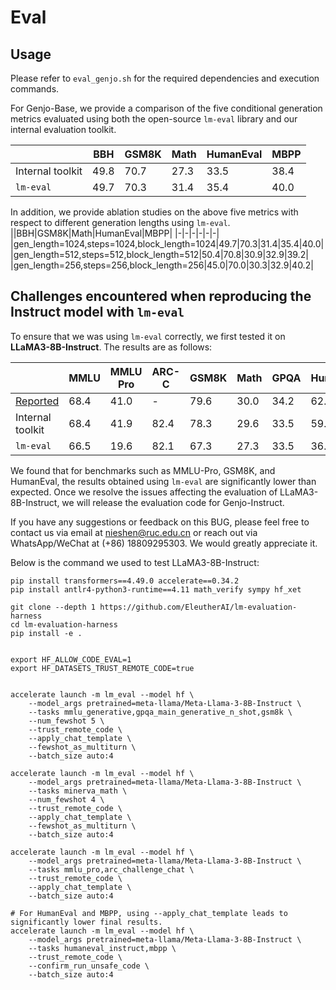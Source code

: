 # Eval

## Usage
Please refer to `eval_genjo.sh` for the required dependencies and execution commands.

For Genjo-Base, we provide a comparison of the five conditional generation metrics evaluated using both the open-source `lm-eval` library and our internal evaluation toolkit.

||BBH|GSM8K|Math|HumanEval|MBPP|
|-|-|-|-|-|-|
|Internal toolkit|49.8|70.7|27.3|33.5|38.4|
|`lm-eval`|49.7|70.3|31.4|35.4|40.0|

In addition, we provide ablation studies on the above five metrics with respect to different generation lengths using `lm-eval`.
||BBH|GSM8K|Math|HumanEval|MBPP|
|-|-|-|-|-|-|
|gen_length=1024,steps=1024,block_length=1024|49.7|70.3|31.4|35.4|40.0|
|gen_length=512,steps=512,block_length=512|50.4|70.8|30.9|32.9|39.2|
|gen_length=256,steps=256,block_length=256|45.0|70.0|30.3|32.9|40.2|


## Challenges encountered when reproducing the Instruct model with `lm-eval`
To ensure that we was using `lm-eval` correctly, we first tested it on **LLaMA3-8B-Instruct**. The results are as follows:

||MMLU|MMLU Pro|ARC-C|GSM8K|Math|GPQA|HumanEval|MBPP|
|-|-|-|-|-|-|-|-|-|
|[Reported](https://arxiv.org/pdf/2407.10671)|68.4|41.0|-|79.6|30.0|34.2|62.2|67.9|
|Internal toolkit|68.4|41.9|82.4|78.3|29.6|33.5|59.8|57.6|
|`lm-eval`|66.5|19.6|82.1|67.3|27.3|33.5|36.6|57.0|

We found that for benchmarks such as MMLU-Pro, GSM8K, and HumanEval, the results obtained using `lm-eval` are significantly lower than expected. Once we resolve the issues affecting the evaluation of LLaMA3-8B-Instruct, we will release the evaluation code for Genjo-Instruct.

If you have any suggestions or feedback on this BUG, please feel free to contact us via email at nieshen@ruc.edu.cn or reach out via WhatsApp/WeChat at (+86) 18809295303. We would greatly appreciate it.

Below is the command we used to test LLaMA3-8B-Instruct:
```
pip install transformers==4.49.0 accelerate==0.34.2
pip install antlr4-python3-runtime==4.11 math_verify sympy hf_xet

git clone --depth 1 https://github.com/EleutherAI/lm-evaluation-harness
cd lm-evaluation-harness
pip install -e .


export HF_ALLOW_CODE_EVAL=1
export HF_DATASETS_TRUST_REMOTE_CODE=true


accelerate launch -m lm_eval --model hf \
    --model_args pretrained=meta-llama/Meta-Llama-3-8B-Instruct \
    --tasks mmlu_generative,gpqa_main_generative_n_shot,gsm8k \
    --num_fewshot 5 \
    --trust_remote_code \
    --apply_chat_template \
    --fewshot_as_multiturn \
    --batch_size auto:4

accelerate launch -m lm_eval --model hf \
    --model_args pretrained=meta-llama/Meta-Llama-3-8B-Instruct \
    --tasks minerva_math \
    --num_fewshot 4 \
    --trust_remote_code \
    --apply_chat_template \
    --fewshot_as_multiturn \
    --batch_size auto:4

accelerate launch -m lm_eval --model hf \
    --model_args pretrained=meta-llama/Meta-Llama-3-8B-Instruct \
    --tasks mmlu_pro,arc_challenge_chat \
    --trust_remote_code \
    --apply_chat_template \
    --batch_size auto:4

# For HumanEval and MBPP, using --apply_chat_template leads to significantly lower final results.
accelerate launch -m lm_eval --model hf \
    --model_args pretrained=meta-llama/Meta-Llama-3-8B-Instruct \
    --tasks humaneval_instruct,mbpp \
    --trust_remote_code \
    --confirm_run_unsafe_code \
    --batch_size auto:4

```
